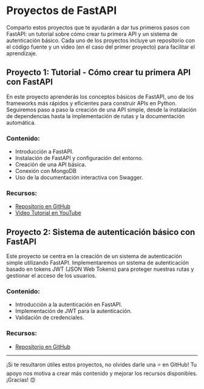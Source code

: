 # Proyectos de FastAPI

Comparto estos proyectos que te ayudarán a dar tus primeros pasos con FastAPI: un tutorial sobre cómo crear tu primera API y un sistema de autenticación básico. Cada uno de los proyectos incluye un repositorio con el código fuente y un video (en el caso del primer proyecto) para facilitar el aprendizaje.

## Proyecto 1: Tutorial - Cómo crear tu primera API con FastAPI

En este proyecto aprenderás los conceptos básicos de FastAPI, uno de los frameworks más rápidos y eficientes para construir APIs en Python. Seguiremos paso a paso la creación de una API simple, desde la instalación de dependencias hasta la implementación de rutas y la documentación automática.

### Contenido:
- Introducción a FastAPI.
- Instalación de FastAPI y configuración del entorno.
- Creación de una API básica.
- Conexión con MongoDB
- Uso de la documentación interactiva con Swagger.

### Recursos:
- [Repositorio en GitHub](https://github.com/JimcostDev/fastapi-test)
- [Video Tutorial en YouTube](https://youtu.be/BZZOuM1UpyI?si=7E2yZG-BtAja4Q5q)

## Proyecto 2: Sistema de autenticación básico con FastAPI

Este proyecto se centra en la creación de un sistema de autenticación simple utilizando FastAPI. Implementaremos un sistema de autenticación basado en tokens JWT (JSON Web Tokens) para proteger nuestras rutas y gestionar el acceso de los usuarios.

### Contenido:
- Introducción a la autenticación en FastAPI.
- Implementación de JWT para la autenticación.
- Validación de credenciales.

### Recursos:
- [Repositorio en GitHub](https://github.com/JimcostDev/auth-fastapi)

---
¡Si te resultaron útiles estos proyectos, no olvides darle una ⭐ en GitHub! Tu apoyo nos motiva a crear más contenido y mejorar los recursos disponibles. ¡Gracias! 😊
